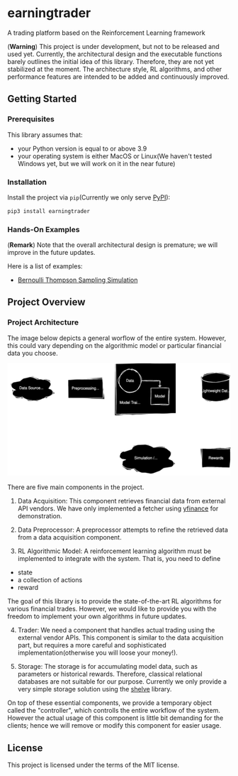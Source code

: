 # earningtrader
A trading platform based on the Reinforcement Learning framework

(**Warning**) This project is under development, but not to be released and used yet. Currently, the architectural design and the executable functions barely outlines the initial idea of this library. Therefore, they are not yet stabilized at the moment. The architecture style, RL algorithms, and other performance features are intended to be added and continuously improved.

## Getting Started

### Prerequisites
This library assumes that:
- your Python version is equal to or above 3.9
- your operating system is either MacOS or Linux(We haven't tested Windows yet, but we will work on it in the near future)

### Installation
Install the project via `pip`(Currently we only serve [PyPI](https://pypi.org/)):

```sh
pip3 install earningtrader
```

### Hands-On Examples
(**Remark**) Note that the overall architectural design is premature; we will improve in the future updates.

Here is a list of examples:

- [Bernoulli Thompson Sampling Simulation](./docs/examples/bern_ts_simulation.ipynb)

## Project Overview

### Project Architecture
The image below depicts a general worflow of the entire system. However, this could vary depending on the algorithmic model or particular financial data you choose.

![](./docs/image/rl-trader.drawio.svg)

There are five main components in the project.
1. Data Acquisition: This component retrieves financial data from external API vendors. We have only implemented a fetcher using [yfinance](https://github.com/ranaroussi/yfinance) for demonstration.

2. Data Preprocessor: A preprocessor attempts to refine the retrieved data from a data acquisition component.

3. RL Algorithmic Model: A reinforcement learning algorithm must be implemented to integrate with the system. That is, you need to define
  - state
  - a collection of actions
  - reward

The goal of this library is to provide the state-of-the-art RL algorithms for various financial trades. However, we would like to provide you with the freedom to implement your own algorithms in future updates.

4. Trader: We need a component that handles actual trading using the external vendor APIs. This component is similar to the data acquisition part, but requires a more careful and sophisticated implementation(otherwise you will loose your money!).

5. Storage: The storage is for accumulating model data, such as parameters or historical rewards. Therefore, classical relational databases are not suitable for our purpose. Currently we only provide a very simple storage solution using the [shelve](https://docs.python.org/3/library/shelve.html) library.

On top of these essential components, we provide a temporary object called the "controller", which controlls the entire workflow of the system. However the actual usage of this component is little bit demanding for the clients; hence we will remove or modify this component for easier usage.

## License
This project is licensed under the terms of the MIT license.
